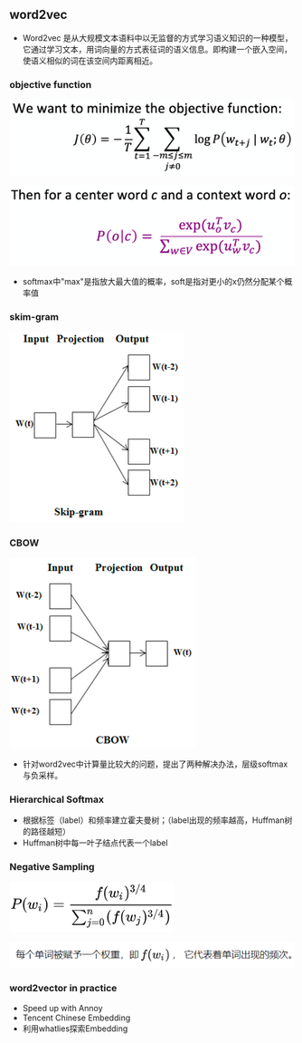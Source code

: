 ##  word2vec

+ Word2vec 是从大规模文本语料中以无监督的方式学习语义知识的一种模型，它通过学习文本，用词向量的方式表征词的语义信息。即构建一个嵌入空间，使语义相似的词在该空间内距离相近。

### objective function

![image-20210417214310896](figure/image-20210417214310896.png)

![image-20210417214357643](figure/image-20210417214357643.png)

+ softmax中"max"是指放大最大值的概率，soft是指对更小的x仍然分配某个概率值

### skim-gram

![image-20210417215113527](figure/image-20210417215113527.png)

### CBOW

![image-20210417215144945](figure/image-20210417215144945.png)

+ 针对word2vec中计算量比较大的问题，提出了两种解决办法，层级softmax与负采样。

### Hierarchical Softmax

+ 根据标签（label）和频率建立霍夫曼树；（label出现的频率越高，Huffman树的路径越短）
+ Huffman树中每一叶子结点代表一个label

### Negative Sampling

![image-20210417232941295](figure/image-20210417232941295.png)

![image-20210417233001135](figure/image-20210417233001135.png)

### word2vector in practice

+ Speed up with Annoy  
+ Tencent Chinese Embedding  
+ 利用whatlies探索Embedding